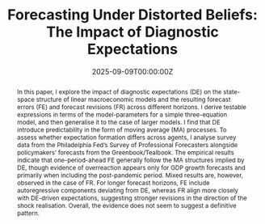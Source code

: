 ---
title: 'Forecasting Under Distorted Beliefs: The Impact of Diagnostic Expectations'
#'Predictable Forecast Errors and Revisions from non-Rational Agents'


# Authors
# If you created a profile for a user (e.g. the default `admin` user), write the username (folder name) here
# and it will be replaced with their full name and linked to their profile.
authors:
- Marcos Gaspar Montenegro Calvimonte

# Author notes (optional)
#author_notes:
#  - 'Equal contribution'
#  - 'Equal contribution'
date: '2025-09-09T00:00:00Z'

abstract: In this paper, I explore the impact of diagnostic expectations (DE) on the state-space structure of linear macroeconomic models and the resulting forecast errors (FE) and forecast revisions (FR) across different horizons. I derive testable expressions in terms of the model-parameters for a simple three-equation model, and then generalise it to the case of larger models. I find that DE introduce predictability in the form of moving average (MA) processes. To assess whether expectation formation differs across agents, I analyse survey data from the Philadelphia Fed’s Survey of Professional Forecasters alongside policymakers’ forecasts from the Greenbook/Tealbook. The empirical results indicate that one-period-ahead FE generally follow the MA structures implied by DE, though evidence of overreaction appears only for GDP growth forecasts and primarily when including the post-pandemic period. Mixed results are, however, observed in the case of FR. For longer forecast horizons, FE include autoregressive components deviating from DE, whereas FR align more closely with DE-driven expectations, suggesting stronger revisions in the direction of the shock realisation. Overall, the evidence does not seem to suggest a definitive pattern.
#doi: ''

# Schedule page publish date (NOT publication's date).
#publishDate: '2024-11-01T00:00:00Z'

# Publication type.
# Accepts a single type but formatted as a YAML list (for Hugo requirements).
# Enter a publication type from the CSL standard.

#publication_types: "Working Paper"
#show_abstract: true
# Publication name and optional abbreviated publication name.
#publication: In *Wowchemy Conference*
#publication_short: In *ICW*

# Summary. An optional shortened abstract.
#summary: Lorem ipsum dolor sit amet, consectetur adipiscing elit. Duis posuere tellus ac convallis placerat. Proin tincidunt magna sed ex sollicitudin condimentum.

tags:
- Diagnostic Expectations
- Forecast error
- Forecast revision

# Display this page in the Featured widget?
featured: true

# Custom links (uncomment lines below)
# links:
# - name: Custom Link
#   url: http://example.org

#url_pdf: ''
#url_code: 'https://github.com/wowchemy/wowchemy-hugo-themes'
#url_dataset: 'https://github.com/wowchemy/wowchemy-hugo-themes'
#url_poster: ''
#url_project: ''
#url_slides: ''
#url_source: 'https://github.com/wowchemy/wowchemy-hugo-themes'
#url_video: 'https://youtube.com'

# Featured image
# To use, add an image named `featured.jpg/png` to your page's folder.
#image:
#  caption: 'Image credit: [**Unsplash**](https://unsplash.com/photos/pLCdAaMFLTE)'
#  focal_point: ''
#  preview_only: false

# Associated Projects (optional).
#   Associate this publication with one or more of your projects.
#   Simply enter your project's folder or file name without extension.
#   E.g. `internal-project` references `content/project/internal-project/index.md`.
#   Otherwise, set `projects: []`.
#projects:
#  - example

# Slides (optional).
#   Associate this publication with Markdown slides.
#   Simply enter your slide deck's filename without extension.
#   E.g. `slides: "example"` references `content/slides/example/index.md`.
#   Otherwise, set `slides: ""`.
#slides: example

#This goes below the three lines
#{{% callout note %}}
#Click the _Cite_ button above to demo the feature to enable visitors to import publication metadata into their reference management software.
#{{% /callout %}}

#{{% callout note %}}
#Create your slides in Markdown - click the #_Slides_ button to check out the example.
#{{% /callout %}}

#Add the publication's **full text** or **supplementary notes** here. You can use rich formatting such as including [code, math, and images](https://wowchemy.com/docs/content/writing-markdown-latex/).

---